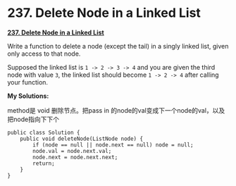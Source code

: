 # 237. Delete Node in a Linked List

[**237. Delete Node in a Linked List**](https://leetcode.com/problems/delete-node-in-a-linked-list/description/)

Write a function to delete a node \(except the tail\) in a singly linked list, given only access to that node.

Supposed the linked list is `1 -> 2 -> 3 -> 4` and you are given the third node with value `3`, the linked list should become `1 -> 2 -> 4` after calling your function.

**My Solutions:** 

method是 void 删除节点。把pass in 的node的val变成下一个node的val，以及把node指向下下个

```text
public class Solution {
    public void deleteNode(ListNode node) {
        if (node == null || node.next == null) node = null;
        node.val = node.next.val;
        node.next = node.next.next;
        return;
    }
}
```



